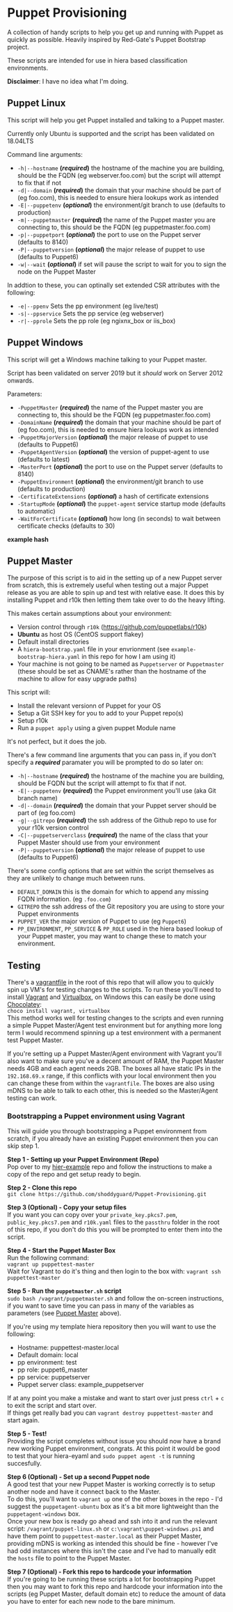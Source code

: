 # Puppet Provisioning
A collection of handy scripts to help you get up and running with Puppet as quickly as possible.
Heavily inspired by Red-Gate's Puppet Bootstrap project.

These scripts are intended for use in hiera based classification environments.

**Disclaimer**: I have no idea what I'm doing.

## Puppet Linux
This script will help you get Puppet installed and talking to a Puppet master.

Currently only Ubuntu is supported and the script has been validated on 18.04LTS

Command line arguments:
* `-h|--hostname` **(*required*)** the hostname of the machine you are building, should be the FQDN (eg webserver.foo.com) but the script will attempt to fix that if not
* `-d|--domain` **(*required*)** the domain that your machine should be part of (eg foo.com), this is needed to ensure hiera lookups work as intended
* `-E|--puppetenv` **(*optional*)** the environment/git branch to use (defaults to production)
* `-m|--puppetmaster` **(*required*)** the name of the Puppet master you are connecting to, this should be the FQDN (eg puppetmaster.foo.com)
* `-p|--puppetport` **(*optional*)** the port to use on the Puppet server (defaults to 8140)
* `-P|--puppetversion` **(*optional*)** the major release of puppet to use (defaults to Puppet6)
* `-w|--wait` **(*optional*)** if set will pause the script to wait for you to sign the node on the Puppet Master

In addtion to these, you can optinally set extended CSR attributes with the following:
* `-e|--ppenv` Sets the pp environment (eg live/test)
* `-s|--ppservice` Sets the pp service (eg webserver)
* `-r|--pprole` Sets the pp role (eg ngixnx_box or iis_box)

## Puppet Windows
This script will get a Windows machine talking to your Puppet master.

Script has been validated on server 2019 but it *should* work on Server 2012 onwards.

Parameters:
* `-PuppetMaster` **(*required*)** the name of the Puppet master you are connecting to, this should be the FQDN (eg puppetmaster.foo.com)
* `-DomainName` **(*required*)** the domain that your machine should be part of (eg foo.com), this is needed to ensure hiera lookups work as intended
* `-PuppetMajorVersion` **(*optional*)** the major release of puppet to use (defaults to Puppet6)
* `-PuppetAgentVersion` **(*optional*)** the version of puppet-agent to use (defaults to latest)
* `-MasterPort` **(*optional*)** the port to use on the Puppet server (defaults to 8140)
* `-PuppetEnvironment` **(*optional*)** the environment/git branch to use (defaults to production)
* `-CertificateExtensions` **(*optional*)** a hash of certificate extensions
* `-StartupMode` **(*optional*)** the `puppet-agent` service startup mode (defaults to automatic)
* `-WaitForCertificate` **(*optional*)** how long (in seconds) to wait between certificate checks (defaults to 30)

**example hash**


## Puppet Master 
The purpose of this script is to aid in the setting up of a new Puppet server from scratch, this is extremely useful when testing out a major Puppet release as you are able to spin up and test with relative ease.
It does this by installing Puppet and r10k then letting them take over to do the heavy lifting.

This makes certain assumptions about your environment:
* Version control through `r10k` (https://github.com/puppetlabs/r10k)
* **Ubuntu** as host OS (CentOS support flakey)
* Default install directories
* A `hiera-bootstrap.yaml` file in your envrionment (see `example-bootstrap-hiera.yaml` in this repo for how I am using it)
* Your machine is not going to be named as `Puppetserver` or `Puppetmaster` (these should be set as CNAME's rather than the hostname of the machine to allow for easy upgrade paths)

This script will:
* Install the relevant versionn of Puppet for your OS
* Setup a Git SSH key for you to add to your Puppet repo(s)
* Setup r10k
* Run a `puppet apply` using a given puppet Module name

It's not perfect, but it does the job.

There's a few command line arguments that you can pass in, if you don't specify a ***required*** paramater you will be prompted to do so later on:
* `-h|--hostname` **(*required*)** the hostname of the machine you are building, should be FQDN but the script will attempt to fix that if not.
* `-E|--puppetenv` **(*required*)** the Puppet environment you'll use (aka Git branch name)
* `-d|--domain` **(*required*)** the domain that your Puppet server should be part of (eg foo.com)
* `-g|--gitrepo` **(*required*)** the ssh address of the Github repo to use for your r10k version control
* `-C|--puppetserverclass` **(*required*)** the name of the class that your Puppet Master should use from your environment
* `-P|--puppetversion` **(*optional*)** the major release of puppet to use (defaults to Puppet6)

There's some config options that are set within the script themselves as they are unlikely to change much between runs.
* `DEFAULT_DOMAIN` this is the domain for which to append any missing FQDN information. (eg `.foo.com`)
* `GITREPO` the ssh address of the Git repository you are using to store your Puppet environments
* `PUPPET_VER` the major version of Puppet to use (eg `Puppet6`)
* `PP_ENVIRONMENT`, `PP_SERVICE` & `PP_ROLE` used in the hiera based lookup of your Puppet master, you may want to change these to match your environment.

## Testing
There's a [vagrantfile](vagrantfile) in the root of this repo that will allow you to quickly spin up VM's for testing changes to the scripts.
To run these you'll need to install [Vagrant](https://www.vagrantup.com/intro/index.html) and [Virtualbox](https://www.virtualbox.org/), on Windows this can easily be done using [Chocolatey](https://chocolatey.org/):  
`choco install vagrant, virtualbox`  
This method works well for testing changes to the scripts and even running a simple Puppet Master/Agent test environment but for anything more long term I would recommend spinning up a test environment with a permanent test Puppet Master.

If you're setting up a Puppet Master/Agent environment with Vagrant you'll also want to make sure you've a decent amount of RAM, the Puppet Master needs 4GB and each agent needs 2GB.
The boxes all have static IPs in the `192.168.69.x` range, if this conflicts with your local environment then you can change these from within the `vagrantfile`.
The boxes are also using mDNS to be able to talk to each other, this is needed so the Master/Agent testing can work. 

### Bootstrapping a Puppet environment using Vagrant
This will guide you through bootstrapping a Puppet environment from scratch, if you already have an existing Puppet environment then you can skip step 1.

**Step 1 - Setting up your Puppet Environment (Repo)**  
Pop over to my [hier-example](https://github.com/shoddyguard/puppet_hiera_example) repo and follow the instructions to make a copy of the repo and get setup ready to begin.

**Step 2 - Clone this repo**  
`git clone https://github.com/shoddyguard/Puppet-Provisioning.git`

**Step 3 (Optional) - Copy your setup files**  
If you want you can copy over your `private_key.pkcs7.pem`, `public_key.pkcs7.pem` and `r10k.yaml` files to the `passthru` folder in the root of this repo, if you don't do this you will be prompted to enter them into the script.

**Step 4 - Start the Puppet Master Box**  
Run the following command:  
`vagrant up puppettest-master`  
Wait for Vagrant to do it's thing and then login to the box with:
`vagrant ssh puppettest-master`

**Step 5 - Run the `puppetmaster.sh` script**  
`sudo bash /vagrant/puppetmaster.sh` and follow the on-screen instructions, if you want to save time you can pass in many of the variables as parameters (see [Puppet Master](#puppet-master) above).

If you're using my template hiera repository then you will want to use the following:
* Hostname: puppettest-master.local
* Default domain: local
* pp environment: test
* pp role: puppet6_master
* pp service: puppetserver
* Puppet server class: example_puppetserver

If at any point you make a mistake and want to start over just press `ctrl` + `c` to exit the script and start over.  
If things get really bad you can `vagrant destroy puppettest-master` and start again.

**Step 5 - Test!**  
Providing the script completes without issue you should now have a brand new working Puppet environment, congrats.
At this point it would be good to test that your hiera-eyaml and `sudo puppet agent -t` is running succesfully.

**Step 6 (Optional) - Set up a second Puppet node**  
A good test that your new Puppet Master is working correctly is to setup another node and have it connect back to the Master.  
To do this, you'll want to `vagrant up` one of the other boxes in the repo - I'd suggest the `puppetagent-ubuntu` box as it's a bit more lightweight than the `puppetagent-windows` box.  
Once your new box is ready go ahead and ssh into it and run the relevant script: `/vagrant/puppet-linux.sh` or `c:\vagrant\puppet-windows.ps1` and have them point to `puppettest-master.local` as their Puppet Master, providing mDNS is working as intended this should be fine - however I've had odd instances where this isn't the case and I've had to manually edit the `hosts` file to point to the Puppet Master.

**Step 7 (Optional) - Fork this repo to hardcode your information**  
If you're going to be running these scripts a lot for bootstrapping Puppet then you may want to fork this repo and hardcode your information into the scripts (eg Puppet Master, default domain etc) to reduce the amount of data you have to enter for each new node to the bare minimum.